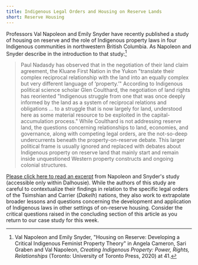 ```yaml
---
title: Indigenous Legal Orders and Housing on Reserve Lands
short: Reserve Housing
---
```



Professors Val Napoleon and Emily Snyder have recently published a study of housing on reserve and the role of Indigenous property laws in four Indigenous communities in northwestern British Columbia. As Napoleon and Snyder describe in the introduction to that study:[^napoleon2020]

> Paul Nadasdy has observed that in the negotiation of their land claim agreement, the Kluane First Nation in the Yukon "translate their complex reciprocal relationship with the land into an equally complex but very different language of ‘property.’" According to Indigenous political science scholar Glen Coulthard, the negotiation of land rights has reoriented "Indigenous struggle from one that was once deeply informed by the land as a system of reciprocal relations and obligations … to a struggle that is now largely for land, understood here as some material resource to be exploited in the capital-accumulation process." While Coulthard is not addressing reserve land, the questions concerning relationships to land, economies, and governance, along with competing legal orders, are the not-so-deep undercurrents beneath the property-on-reserve debate. This larger political frame is usually ignored and replaced with debates about Indigenous property on reserve land that mainly start and remain inside unquestioned Western property constructs and ongoing colonial structures.

[Please click here to read an excerpt](https://dal.brightspace.com/d2l/le/content/249525/viewContent/3534662/View) from Napoleon and Snyder's study (accessible only within Dalhousie). While the authors of this study are careful to contextualize their findings in relation to the specific legal orders of the Tsimshian and Carrier (*Dakelh*) nations, they also work to extrapolate broader lessons and questions concerning the development and application of Indigenous laws in other settings of on-reserve housing. Consider the critical questions raised in the concluding section of this article as you return to our case study for this week.

[^napoleon2020]: Val Napoleon and Emily Snyder, "Housing on Reserve: Developing a Critical Indigenous Feminist Property Theory" in Angela Cameron, Sari Graben and Val Napoleon, *Creating Indigenous Property: Power, Rights, Relationships* (Toronto: University of Toronto Press, 2020) at 41.
